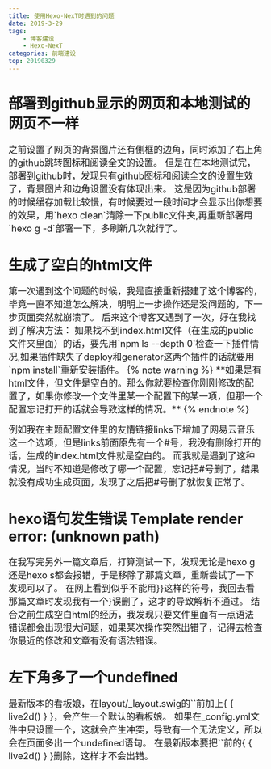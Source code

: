 ```yaml
---
title: 使用Hexo-NexT时遇到的问题
date: 2019-3-29
tags: 
    - 博客建设
    - Hexo-NexT
categories: 前端建设
top: 20190329
---
```

# 部署到github显示的网页和本地测试的网页不一样

<font size="4">
之前设置了网页的背景图片还有側框的边角，同时添加了右上角的github跳转图标和阅读全文的设置。
但是在在本地测试完，部署到github时，发现只有github图标和阅读全文的设置生效了，背景图片和边角设置没有体现出来。
这是因为github部署的时候缓存加载比较慢，有时候要过一段时间才会显示出你想要的效果，用`hexo clean`清除一下public文件夹,再重新部署用`hexo g -d`部署一下，多刷新几次就行了。
</font><br /> 

# 生成了空白的html文件

<font size="4">
第一次遇到这个问题的时候，我是直接重新搭建了这个博客的，毕竟一直不知道怎么解决，明明上一步操作还是没问题的，下一步页面突然就崩溃了。
后来这个博客又遇到了一次，好在我找到了解决方法：
如果找不到index.html文件（在生成的public文件夹里面）的话，要先用`npm ls --depth 0`检查一下插件情况,如果插件缺失了deploy和generator这两个插件的话就要用`npm install`重新安装插件。
{% note warning %} **如果是有html文件，但文件是空白的。那么你就要检查你刚刚修改的配置了，如果你修改一个文件里某一个配置下的某一项，但那一个配置忘记打开的话就会导致这样的情况。** {% endnote %}

例如我在主题配置文件里的友情链接links下增加了网易云音乐这一个选项，但是links前面原先有一个#号，我没有删除打开的话，生成的index.html文件就是空白的。
而我就是遇到了这种情况，当时不知道是修改了哪一个配置，忘记把#号删了，结果就没有成功生成页面，发现了之后把#号删了就恢复正常了。
</font><br /> 

# hexo语句发生错误 Template render error: (unknown path)

<font size="4">
在我写完另外一篇文章后，打算测试一下，发现无论是hexo g还是hexo s都会报错，于是移除了那篇文章，重新尝试了一下发现可以了。
在网上看到似乎不能用}}这样的符号，我回去看那篇文章时发现我有一个}误删了，这才的导致解析不通过。
结合之前生成空白html的经历，我发现只要文件里面有一点语法错误都会出现很大问题，如果某次操作突然出错了，记得去检查你最近的修改和文章有没有语法错误。
</font><br /> 

# 左下角多了一个undefined

<font size="4">
最新版本的看板娘，在layout/_layout.swig的`</body>`前加上{ { live2d() } }，会产生一个默认的看板娘。
如果在_config.yml文件中只设置一个，这就会产生冲突，导致有一个无法定义，所以会在页面多出一个undefined语句。
在最新版本要把`</body>`前的{ { live2d() } }删除，这样才不会出错。
</font><br /> 